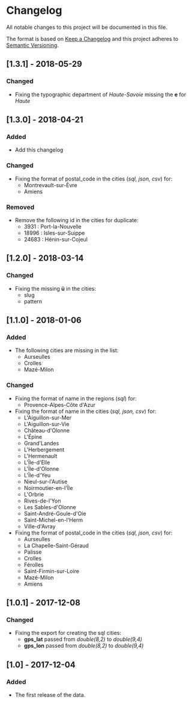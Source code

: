 # Changelog
All notable changes to this project will be documented in this file.

The format is based on [Keep a Changelog](http://keepachangelog.com/en/1.0.0/)
and this project adheres to [Semantic Versioning](http://semver.org/spec/v2.0.0.html).

## [1.3.1] - 2018-05-29
### Changed
- Fixing the typographic department of _Haute-Savoie_ missing the **e** for _Haute_

## [1.3.0] - 2018-04-21
### Added
- Add this changelog

### Changed
- Fixing the format of postal_code in the cities (_sql, json, csv_) for:
  - Montrevault-sur-Èvre
  - Amiens

### Removed
- Remove the following id in the cities for duplicate:
  - 3931 : Port-la-Nouvelle
  - 18996 : Isles-sur-Suippe
  - 24683 : Hénin-sur-Cojeul

## [1.2.0] - 2018-03-14
### Changed
- Fixing the missing **ü** in the cities:
  - slug
  - pattern

## [1.1.0] - 2018-01-06
### Added
- The following cities are missing in the list:
  - Aurseulles
  - Crolles
  - Mazé-Milon

### Changed
- Fixing the format of name in the regions (_sql_) for:
  - Provence-Alpes-Côte d'Azur
- Fixing the format of name in the cities (_sql, json, csv_) for:
  - L'Aiguillon-sur-Mer
  - L'Aiguillon-sur-Vie
  - Château-d'Olonne
  - L'Épine
  - Grand'Landes
  - L'Herbergement
  - L'Hermenault
  - L'Île-d'Elle
  - L'Île-d'Olonne
  - L'Île-d'Yeu
  - Nieul-sur-l'Autise
  - Noirmoutier-en-l'Île
  - L'Orbrie
  - Rives-de-l'Yon
  - Les Sables-d'Olonne
  - Saint-André-Goule-d'Oie
  - Saint-Michel-en-l'Herm
  - Ville-d'Avray
- Fixing the format of postal_code in the cities (_sql, json, csv_) for:
  - Aurseulles
  - La Chapelle-Saint-Géraud
  - Palisse
  - Crolles
  - Férolles
  - Saint-Firmin-sur-Loire
  - Mazé-Milon
  - Amiens

## [1.0.1] - 2017-12-08
### Changed
- Fixing the export for creating the sql cities:
  - **gps_lat** passed from _double(8,2)_ to _double(9,4)_
  - **gps_lon** passed from _double(8,2)_ to _double(9,4)_

## [1.0] - 2017-12-04
### Added
- The first release of the data.
